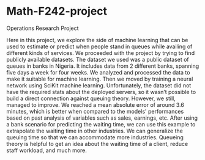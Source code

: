 # Math-F242-project
Operations Research Project

Here in this project, we explore the side of machine learning that can be used to estimate or
predict when people stand in queues while availing of different kinds of services.
We proceeded with the project by trying to find publicly available datasets. The dataset we used
was a public dataset of queues in banks in Nigeria. It includes data from 2 different banks,
spanning five days a week for four weeks. We analyzed and processed the data to make it suitable
for machine learning. Then we moved by training a neural network using SciKit machine
learning. Unfortunately, the dataset did not have the required stats about the deployed servers,
so it wasn’t possible to build a direct connection against queuing theory. However, we still, 
managed to improve. We reached a mean absolute error of around 3.6 minutes, which is better
when compared to the models' performances based on past analysis of variables
such as sales, earnings, etc.
After using a bank scenario for predicting the waiting time, we can use this example to
extrapolate the waiting time in other industries. We can generalize the queuing time so that we
can accommodate more industries. Queueing theory is helpful to get an idea about the waiting
time of a client, reduce staff workload, and much more.
